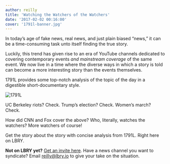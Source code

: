 ```yaml
---
author: reilly
title: 'Watching the Watchers of the Watchers'
date: '2017-02-02 00:16:00'
cover: '1791l-banner.jpg'
---
```

In today’s age of fake news, real news, and just plain biased “news,” it can be a time-consuming task unto itself finding the true story.

Luckily, this trend has given rise to an era of YouTube channels dedicated to covering contemporary events *and mainstream coverage* of the same event. We now live in a time where the diverse ways in which a story is told can become a more interesting story than the events themselves.

1791L provides some top-notch analysis of the topic of the day in a digestible short-documentary style.

![1791L](/img/news/1791l-inline.png)

UC Berkeley riots? Check.
Trump’s election? Check.
Women’s march? Check.

How did CNN and Fox cover the above? Who, literally, watches the watchers? More watchers of course!

Get the story about the story with concise analysis from 1791L. Right here on LBRY.

**Not on LBRY yet?** [Get an invite here](https://lbry.io/get). Have a news channel you want to syndicate? Email reilly@lbry.io to give your take on the situation.
